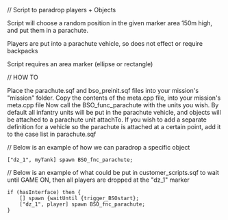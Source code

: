 //  Script to paradrop players + Objects

Script will choose a random position in the given marker area 150m high, and put them in a parachute.

Players are put into a parachute vehicle, so does not effect or require backpacks 

Script requires an area marker (ellipse or rectangle)


// HOW TO

Place the parachute.sqf and bso_preinit.sqf files into your mission's "mission" folder. Copy the contents of the meta.cpp file, into your mission's meta.cpp file
Now call the BSO_func_parachute with the units you wish. 
By default all infantry units will be put in the parachute vehicle, and objects will be attached to a parachute unit attachTo. 
If you wish to add a separate definition for a vehicle so the parachute is attached at a certain point, add it to the case list in parachute.sqf


// Below is an example of how we can paradrop a specific object

	["dz_1", myTank] spawn BSO_fnc_parachute;


// Below is an example of what could be put in customer_scripts.sqf to wait until GAME ON, then all players are dropped at the "dz_1" marker

	if (hasInterface) then {
		[] spawn {waitUntil {trigger_BSOstart};
		["dz_1", player] spawn BSO_fnc_parachute;
 	} 

